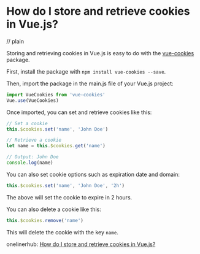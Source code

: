 # How do I store and retrieve cookies in Vue.js?
// plain

Storing and retrieving cookies in Vue.js is easy to do with the [vue-cookies](https://www.npmjs.com/package/vue-cookies) package.

First, install the package with `npm install vue-cookies --save`.

Then, import the package in the main.js file of your Vue.js project:

```js
import VueCookies from 'vue-cookies'
Vue.use(VueCookies)
```

Once imported, you can set and retrieve cookies like this:

```js
// Set a cookie
this.$cookies.set('name', 'John Doe')

// Retrieve a cookie
let name = this.$cookies.get('name')

// Output: John Doe
console.log(name)
```

You can also set cookie options such as expiration date and domain:

```js
this.$cookies.set('name', 'John Doe', '2h')
```

The above will set the cookie to expire in 2 hours.

You can also delete a cookie like this:

```js
this.$cookies.remove('name')
```

This will delete the cookie with the key `name`.

onelinerhub: [How do I store and retrieve cookies in Vue.js?](https://onelinerhub.com/vue.js/how-do-i-store-and-retrieve-cookies-in-vue-js)